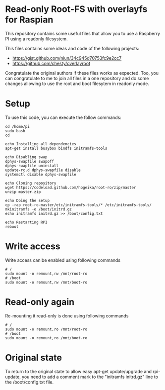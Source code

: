 Read-only Root-FS with overlayfs for Raspian
============================================
This repository contains some useful files that allow you to use a Raspberry PI using a readonly filesystem.

This files contains some ideas and code of the following projects:
- https://gist.github.com/niun/34c945d70753fc9e2cc7
- https://github.com/chesty/overlayroot

Congratulate the original authors if these files works as expected. Too, you can congratulate to me to join all files in a one repository and do some changes allowing to use the root and boot filesytem in readonly mode.

Setup
=====
To use this code, you can execute the follow commands:

```
cd /home/pi
sudo bash
cd

echo Installing all dependencies
apt-get install busybox bindfs initramfs-tools

echo Disabling swap
dphys-swapfile swapoff
dphys-swapfile uninstall
update-rc.d dphys-swapfile disable
systemctl disable dphys-swapfile

echo Cloning repository
wget https://codeload.github.com/hogeika/root-ro/zip/master
unzip master.zip

echo Doing the setup
cp -rap root-ro-master/etc/initramfs-tools/* /etc/initramfs-tools/
mkinitramfs -o /boot/initrd.gz
echo initramfs initrd.gz >> /boot/config.txt

echo Restarting RPI
reboot
```

Write access
============
Write access can be enabled using following commands
```
# /
sudo mount -o remount,rw /mnt/root-ro
# /boot
sudo mount -o remount,rw /mnt/boot-ro
```

Read-only again
===============
Re-mounting it read-only is done using following commands
```
# /
sudo mount -o remount,ro /mnt/root-ro
# /boot
sudo mount -o remount,ro /mnt/boot-ro
```

Original state
==============
To return to the original state to allow easy apt-get update/upgrade and rpi-update, you need to add a comment mark to the "initramfs initrd.gz" line to the /boot/config.txt file.
